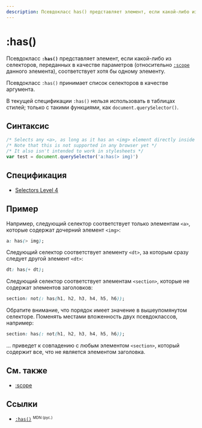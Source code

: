 ```yaml
---
description: Псевдокласс has() представляет элемент, если какой-либо из селекторов, переданных в качестве параметров, соответствует хотя бы одному элементу
---
```


# :has()

Псевдокласс **`:has()`** представляет элемент, если какой-либо из селекторов, переданных в качестве параметров (относительно [`:scope`](scope.md) данного элемента), соответствует хотя бы одному элементу.

Псевдокласс `:has()` принимает список селекторов в качестве аргумента.

В текущей спецификации `:has()` нельзя использовать в таблицах стилей; только с такими функциями, как `document.querySelector()`.

## Синтаксис

```js
/* Selects any <a>, as long as it has an <img> element directly inside it  */
/* Note that this is not supported in any browser yet */
/* It also isn't intended to work in stylesheets */
var test = document.querySelector('a:has(> img)')
```

## Спецификация

- [Selectors Level 4](https://drafts.csswg.org/selectors-4/#relational)

## Пример

Например, следующий селектор соответствует только элементам `<a>`, которые содержат дочерний элемент `<img>`:

```css
a: has(> img);
```

Следующий селектор соответствует элементу `<dt>`, за которым сразу следует другой элемент `<dt>`:

```css
dt: has(+ dt);
```

Следующий селектор соответствует элементам `<section>`, которые не содержат элементов заголовков:

```css
section: not(: has(h1, h2, h3, h4, h5, h6));
```

Обратите внимание, что порядок имеет значение в вышеупомянутом селекторе. Поменять местами вложенность двух псевдоклассов, например:

```css
section: has(: not(h1, h2, h3, h4, h5, h6));
```

... приведет к совпадению с любым элементом `<section>`, который содержит все, что не является элементом заголовка.

## См. также

- [:scope](scope.md)

## Ссылки

- [`:has()`](https://developer.mozilla.org/en-US/docs/Web/CSS/:has) <sup><small>MDN (рус.)</small></sup>
